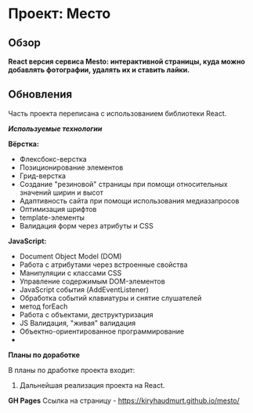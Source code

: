 # Проект: Место

## Обзор

__React версия сервиса Mesto: интерактивной страницы, куда можно добавлять фотографии, удалять их и ставить лайки.__

## Обновления

Часть проекта переписана c использованием библиотеки React.

***Используемые технологии***

__Вёрстка:__
* Флексбокс-верстка
* Позиционирование элементов
* Грид-верстка
* Создание "резиновой" страницы при помощи относительных значений ширин и высот
* Адаптивность сайта при помощи использования медиазапросов
* Оптимизация шрифтов
* template-элементы
* Валидация форм через атрибуты и CSS

__JavaScript:__
* Document Object Model (DOM)
* Работа с атрибутами через встроенные свойства
* Манипуляции с классами CSS
* Управление содержимым DOM-элементов
* JavaScript события (AddEventListener)
* Обработка событий клавиатуры и снятие слушателей
* метод forEach
* Работа с объектами, деструктуризация
* JS Валидация, "живая" валидация
* Объектно-ориентированное программирование
* 

**Планы по доработке**

В планы по дработке проекта входит:
1. Дальнейшая реализация проекта на React.

**GH Pages**
Ссылка на страницу - https://kiryhaudmurt.github.io/mesto/